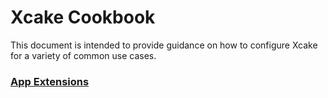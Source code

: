 # Xcake Cookbook
This document is intended to provide guidance on how to configure Xcake for a variety of common use cases.

### [App Extensions](Cookbook/App%20Extensions.md)
